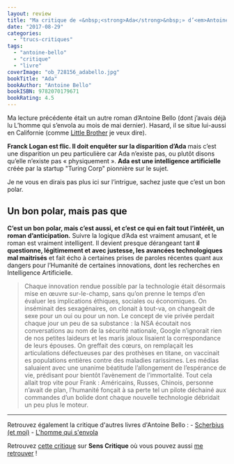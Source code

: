 ```yaml
---
layout: review
title: "Ma critique de «&nbsp;<strong>Ada</strong>&nbsp;» d’<em>Antoine Bello</em>"
date: "2017-08-29"
categories: 
  - "trucs-critiques"
tags: 
  - "antoine-bello"
  - "critique"
  - "livre"
coverImage: "ob_728156_adabello.jpg"
bookTitle: "Ada"
bookAuthor: "Antoine Bello"
bookISBN: 9782070179671  
bookRating: 4.5
---
```


Ma lecture précédente était un autre roman d’Antoine Bello (dont j’avais déjà lu L’homme qui s’envola au mois de mai dernier). Hasard, il se situe lui-aussi en Californie (comme [Little Brother](https://wp.me/p4uQyJ-Qf) je veux dire).

**Franck Logan est flic. Il doit enquêter sur la disparition d’Ada** mais c’est une disparition un peu particulière car Ada n’existe pas, ou plutôt disons qu’elle n’existe pas « physiquement ». **Ada est une intelligence artificielle** créée par la startup "Turing Corp" pionnière sur le sujet.

Je ne vous en dirais pas plus ici sur l’intrigue, sachez juste que c’est un bon polar.

## Un bon polar, mais pas que

**C’est un bon polar, mais c’est aussi, et c’est ce qui en fait tout l’intérêt, un roman d’anticipation.** Suivre la logique d’Ada est vraiment amusant, et le roman est vraiment intelligent. Il devient presque dérangeant tant **il questionne, légitimement et avec justesse, les avancées technologiques mal maitrisés** et fait écho à certaines prises de paroles récentes quant aux dangers pour l’Humanité de certaines innovations, dont les recherches en Intelligence Artificielle.

<blockquote class="citation">Chaque innovation rendue possible par la technologie était désormais mise en œuvre sur-le-champ, sans qu’on prenne le temps d’en évaluer les implications éthiques, sociales ou économiques. On inséminait des sexagénaires, on clonait à tout-va, on changeait de sexe pour un oui ou pour un non. Le concept de vie privée perdait chaque jour un peu de sa substance : la NSA écoutait nos conversations au nom de la sécurité nationale, Google n’ignorait rien de nos petites laideurs et les maris jaloux lisaient la correspondance de leurs épouses. On greffait des cœurs, on remplaçait les articulations défectueuses par des prothèses en titane, on vaccinait es populations entières contre des maladies rarissimes. Les médias saluaient avec une unanime béatitude l’allongement de l’espérance de vie, prédisant pour bientôt l’avènement de l’immortalité. Tout cela allait trop vite pour Frank : Américains, Russes, Chinois, personne n’avait de plan, l’humanité fonçait à sa perte tel un pilote déchainé aux commandes d’un bolide dont chaque nouvelle technologie débridait un peu plus le moteur.</blockquote>

* * *

Retrouvez également la critique d'autres livres d'Antoine Bello : - [Scherbius (et moi)](https://www.6x8.org/2018/11/ma-critique-de-scherbius-et-moi-dantoine-bello/) - [L'homme qui s'envola](https://www.6x8.org/2017/05/ma-critique-de-lhomme-qui-senvola-de-antoine-bello/)

Retrouvez [cette critique](https://www.senscritique.com/livre/Ada/critique/136868851) sur **Sens Critique** où vous pouvez aussi [me retrouver](http://www.senscritique.com/Arnaud_Malon) !
